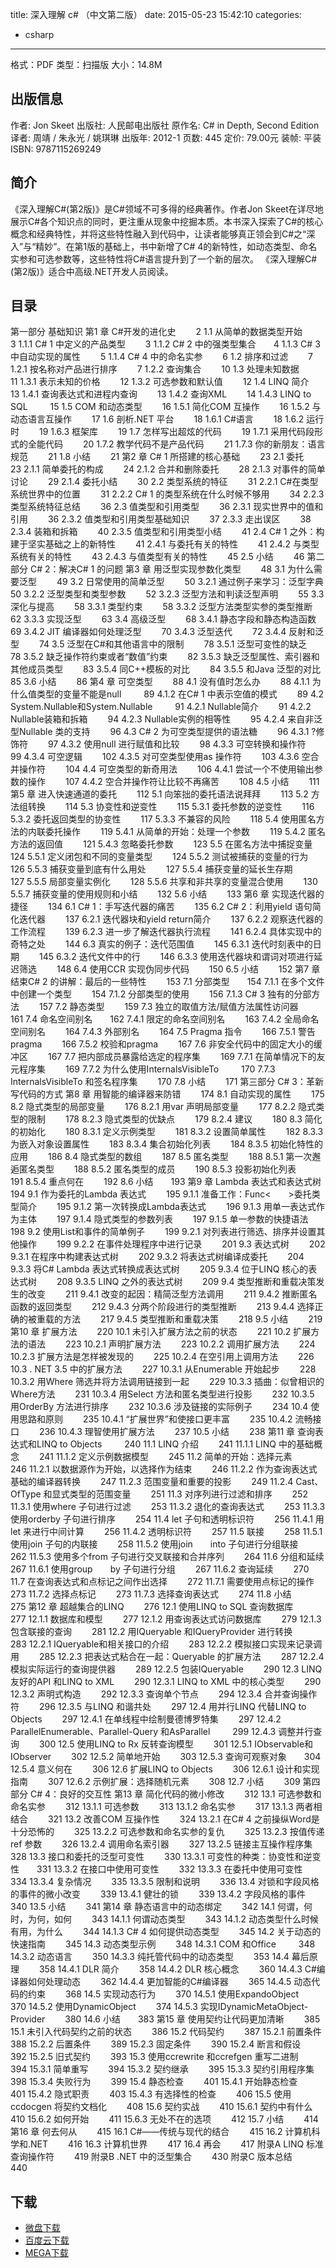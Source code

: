 title: 深入理解 c# （中文第二版）
date: 2015-05-23 15:42:10
categories:
  - csharp
---

格式：PDF
类型：扫描版
大小：14.8M

<!--more-->

## 出版信息 ##

作者: Jon Skeet 
出版社: 人民邮电出版社
原作名: C# in Depth, Second Edition
译者: 周靖 / 朱永光 / 姚琪琳 
出版年: 2012-1
页数: 445
定价: 79.00元
装帧: 平装
ISBN: 9787115269249

## 简介 ##

《深入理解C#(第2版)》是C#领域不可多得的经典著作。作者Jon Skeet在详尽地展示C#各个知识点的同时，更注重从现象中挖掘本质。本书深入探索了C#的核心概念和经典特性，并将这些特性融入到代码中，让读者能够真正领会到C#之“深入”与“精妙”。在第1版的基础上，书中新增了C# 4的新特性，如动态类型、命名实参和可选参数等，这些特性将C#语言提升到了一个新的层次。
《深入理解C#(第2版)》适合中高级.NET开发人员阅读。

## 目录 ##

第一部分 基础知识
第1 章 C#开发的进化史　　 2
1.1 从简单的数据类型开始　　 3
1.1.1 C# 1 中定义的产品类型　　 3
1.1.2 C# 2 中的强类型集合　　4
1.1.3 C# 3 中自动实现的属性　　 5
1.1.4 C# 4 中的命名实参　　 6
1.2 排序和过滤　　 7
1.2.1 按名称对产品进行排序　　 7
1.2.2 查询集合　　 10
1.3 处理未知数据　　 11
1.3.1 表示未知的价格　　 12
1.3.2 可选参数和默认值　　 12
1.4 LINQ 简介　　 13
1.4.1 查询表达式和进程内查询　　 13
1.4.2 查询XML　　 14
1.4.3 LINQ to SQL 　　 15
1.5 COM 和动态类型　　 16
1.5.1 简化COM 互操作　　 16
1.5.2 与动态语言互操作　　 17
1.6 剖析.NET 平台　　 18
1.6.1 C#语言　　 18
1.6.2 运行时　　 19
1.6.3 框架库　　 19
1.7 怎样写出超炫的代码　　 19
1.7.1 采用代码段形式的全能代码　　 20
1.7.2 教学代码不是产品代码　　 21
1.7.3 你的新朋友：语言规范　　 21
1.8 小结　　 21
第2 章 C# 1 所搭建的核心基础　　 23
2.1 委托　　 23
2.1.1 简单委托的构成　　 24
2.1.2 合并和删除委托　　 28
2.1.3 对事件的简单讨论　　 29
2.1.4 委托小结　　 30
2.2 类型系统的特征　　 31
2.2.1 C#在类型系统世界中的位置　　 31
2.2.2 C# 1 的类型系统在什么时候不够用　　 34
2.2.3 类型系统特征总结　　 36
2.3 值类型和引用类型　　 36
2.3.1 现实世界中的值和引用　　 36
2.3.2 值类型和引用类型基础知识　　 37
2.3.3 走出误区　　 38
2.3.4 装箱和拆箱　　 40
2.3.5 值类型和引用类型小结　　 41
2.4 C# 1 之外：构建于坚实基础之上的新特性　　 41
2.4.1 与委托有关的特性　　 41
2.4.2 与类型系统有关的特性　　 43
2.4.3 与值类型有关的特性　　 45
2.5 小结　　 46
第二部分 C# 2：解决C# 1 的问题
第3 章 用泛型实现参数化类型　　 48
3.1 为什么需要泛型　　 49
3.2 日常使用的简单泛型　　 50
3.2.1 通过例子来学习：泛型字典　　 50
3.2.2 泛型类型和类型参数　　 52
3.2.3 泛型方法和判读泛型声明　　 55
3.3 深化与提高　　 58
3.3.1 类型约束　　 58
3.3.2 泛型方法类型实参的类型推断　　 62
3.3.3 实现泛型　　 63
3.4 高级泛型　　 68
3.4.1 静态字段和静态构造函数　　 69
3.4.2 JIT 编译器如何处理泛型　　 70
3.4.3 泛型迭代　　 72
3.4.4 反射和泛型　　 74
3.5 泛型在C#和其他语言中的限制　　 78
3.5.1 泛型可变性的缺乏　　 78
3.5.2 缺乏操作符约束或者“数值”约束　　 82
3.5.3 缺乏泛型属性、索引器和其他成员类型　　 83
3.5.4 同C++模板的对比　　 84
3.5.5 和Java 泛型的对比　　 85
3.6 小结　　 86
第4 章 可空类型　　 88
4.1 没有值时怎么办　　 88
4.1.1 为什么值类型的变量不能是null 　　 89
4.1.2 在C# 1 中表示空值的模式　　 89
4.2 System.Nullable<T>和System.Nullable 　　 91
4.2.1 Nullable<T>简介　　 91
4.2.2 Nullable<T>装箱和拆箱　　 94
4.2.3 Nullable<T>实例的相等性　　 95
4.2.4 来自非泛型Nullable 类的支持　　 96
4.3 C# 2 为可空类型提供的语法糖　　 96
4.3.1 ?修饰符　　 97
4.3.2 使用null 进行赋值和比较　　 98
4.3.3 可空转换和操作符　　 99
4.3.4 可空逻辑　　 102
4.3.5 对可空类型使用as 操作符　　 103
4.3.6 空合并操作符　　 104
4.4 可空类型的新奇用法　　 106
4.4.1 尝试一个不使用输出参数的操作　　 107
4.4.2 空合并操作符让比较不再痛苦　　 108
4.5 小结　　 111
第5 章 进入快速通道的委托　　 112
5.1 向笨拙的委托语法说拜拜　　 113
5.2 方法组转换　　 114
5.3 协变性和逆变性　　 115
5.3.1 委托参数的逆变性　　 116
5.3.2 委托返回类型的协变性　　 117
5.3.3 不兼容的风险　　 118
5.4 使用匿名方法的内联委托操作　　 119
5.4.1 从简单的开始：处理一个参数　　 119
5.4.2 匿名方法的返回值　　 121
5.4.3 忽略委托参数　　 123
5.5 在匿名方法中捕捉变量　　 124
5.5.1 定义闭包和不同的变量类型　　 124
5.5.2 测试被捕获的变量的行为　　 126
5.5.3 捕获变量到底有什么用处　　 127
5.5.4 捕获变量的延长生存期　　 127
5.5.5 局部变量实例化　　 128
5.5.6 共享和非共享的变量混合使用　　 130
5.5.7 捕获变量的使用规则和小结　　 132
5.6 小结　　 133
第6 章 实现迭代器的捷径　　 134
6.1 C# 1：手写迭代器的痛苦　　 135
6.2 C# 2：利用yield 语句简化迭代器　　 137
6.2.1 迭代器块和yield return简介　　 137
6.2.2 观察迭代器的工作流程　　 139
6.2.3 进一步了解迭代器执行流程　　 141
6.2.4 具体实现中的奇特之处　　 144
6.3 真实的例子：迭代范围值　　 145
6.3.1 迭代时刻表中的日期　　 145
6.3.2 迭代文件中的行　　 146
6.3.3 使用迭代器块和谓词对项进行延迟筛选　　 148
6.4 使用CCR 实现伪同步代码　　 150
6.5 小结　　 152
第7 章 结束C# 2 的讲解：最后的一些特性　　 153
7.1 分部类型　　154
7.1.1 在多个文件中创建一个类型　　 154
7.1.2 分部类型的使用　　 156
7.1.3 C# 3 独有的分部方法　　 157
7.2 静态类型　　 159
7.3 独立的取值方法/赋值方法属性访问器　　161
7.4 命名空间别名　　162
7.4.1 限定的命名空间别名　　 163
7.4.2 全局命名空间别名　　 164
7.4.3 外部别名　　 164
7.5 Pragma 指令　　 166
7.5.1 警告pragma　　 166
7.5.2 校验和pragma　　 167
7.6 非安全代码中的固定大小的缓冲区　　 167
7.7 把内部成员暴露给选定的程序集　　 169
7.7.1 在简单情况下的友元程序集　　 169
7.7.2 为什么使用InternalsVisibleTo 　　 170
7.7.3 InternalsVisibleTo 和签名程序集　　 170
7.8 小结　　 171
第三部分 C# 3：革新写代码的方式
第8 章 用智能的编译器来防错　　 174
8.1 自动实现的属性　　 175
8.2 隐式类型的局部变量　　 176
8.2.1 用var 声明局部变量　　 177
8.2.2 隐式类型的限制　　 178
8.2.3 隐式类型的优缺点　　 179
8.2.4 建议　　 180
8.3 简化的初始化　　 180
8.3.1 定义示例类型　　 181
8.3.2 设置简单属性　　 182
8.3.3 为嵌入对象设置属性　　 183
8.3.4 集合初始化列表　　 184
8.3.5 初始化特性的应用　　 186
8.4 隐式类型的数组　　 187
8.5 匿名类型　　 188
8.5.1 第一次邂逅匿名类型　　 188
8.5.2 匿名类型的成员　　 190
8.5.3 投影初始化列表　　 191
8.5.4 重点何在　　 192
8.6 小结　　193
第9 章 Lambda 表达式和表达式树　　 194
9.1 作为委托的Lambda 表达式　　 195
9.1.1 准备工作：Func<　　>委托类型简介　　 195
9.1.2 第一次转换成Lambda表达式　　 196
9.1.3 用单一表达式作为主体　　 197
9.1.4 隐式类型的参数列表　　 197
9.1.5 单一参数的快捷语法　　 198
9.2 使用List<T>和事件的简单例子　　 199
9.2.1 对列表进行筛选、排序并设置其他操作　　 199
9.2.2 在事件处理程序中进行记录　　 201
9.3 表达式树　　 202
9.3.1 在程序中构建表达式树　　 202
9.3.2 将表达式树编译成委托　　 204
9.3.3 将C# Lambda 表达式转换成表达式树　　 205
9.3.4 位于LINQ 核心的表达式树　　 208
9.3.5 LINQ 之外的表达式树　　 209
9.4 类型推断和重载决策发生的改变　　 211
9.4.1 改变的起因：精简泛型方法调用　　 211
9.4.2 推断匿名函数的返回类型　　 212
9.4.3 分两个阶段进行的类型推断　　 213
9.4.4 选择正确的被重载的方法　　 217
9.4.5 类型推断和重载决策　　 218
9.5 小结　　 219
第10 章 扩展方法　　 220
10.1 未引入扩展方法之前的状态　　 221
10.2 扩展方法的语法　　 223
10.2.1 声明扩展方法　　 223
10.2.2 调用扩展方法　　 224
10.2.3 扩展方法是怎样被发现的　　 225
10.2.4 在空引用上调用方法　　 226
10.3 . NET 3.5 中的扩展方法　　 227
10.3.1 从Enumerable 开始起步　　 228
10.3.2 用Where 筛选并将方法调用链接到一起　　 229
10.3.3 插曲：似曾相识的Where方法　　 231
10.3.4 用Select 方法和匿名类型进行投影　　 232
10.3.5 用OrderBy 方法进行排序　　 232
10.3.6 涉及链接的实际例子　　 234
10.4 使用思路和原则　　 235
10.4.1 “扩展世界”和使接口更丰富　　 235
10.4.2 流畅接口　　 236
10.4.3 理智使用扩展方法　　 237
10.5 小结　　 238
第11 章 查询表达式和LINQ to Objects 　　 240
11.1 LINQ 介绍　　 241
11.1.1 LINQ 中的基础概念　　 241
11.1.2 定义示例数据模型　　 245
11.2 简单的开始：选择元素　　 246
11.2.1 以数据源作为开始，以选择作为结束　　 246
11.2.2 作为查询表达式基础的编译器转换　　 247
11.2.3 范围变量和重要的投影　　 249
11.2.4 Cast、OfType 和显式类型的范围变量　　 251
11.3 对序列进行过滤和排序　　 252
11.3.1 使用where 子句进行过滤　　 253
11.3.2 退化的查询表达式　　 253
11.3.3 使用orderby 子句进行排序　　 254
11.4 let 子句和透明标识符　　 256
11.4.1 用let 来进行中间计算　　 256
11.4.2 透明标识符　　 257
11.5 联接　　 258
11.5.1 使用join 子句的内联接　　 258
11.5.2 使用join　　into 子句进行分组联接　　 262
11.5.3 使用多个from 子句进行交叉联接和合并序列　　 264
11.6 分组和延续　　 267
11.6.1 使用group　　by 子句进行分组　　 267
11.6.2 查询延续　　 270
11.7 在查询表达式和点标记之间作出选择　　 272
11.7.1 需要使用点标记的操作　　 273
11.7.2 选择点标记　　 273
11.7.3 选择查询表达式　　 274
11.8 小结　　 275
第12 章 超越集合的LINQ　　 276
12.1 使用LINQ to SQL 查询数据库　　 277
12.1.1 数据库和模型　　 277
12.1.2 用查询表达式访问数据库　　 279
12.1.3 包含联接的查询　　 281
12.2 用IQueryable 和IQueryProvider 进行转换　　 283
12.2.1 IQueryable<T>和相关接口的介绍　　 283
12.2.2 模拟接口实现来记录调用　　 285
12.2.3 把表达式粘合在一起：Queryable 的扩展方法　　 287
12.2.4 模拟实际运行的查询提供器　　 289
12.2.5 包装IQueryable　　 290
12.3 LINQ 友好的API 和LINQ to XML　　 290
12.3.1 LINQ to XML 中的核心类型　　 290
12.3.2 声明式构造　　 292
12.3.3 查询单个节点　　 294
12.3.4 合并查询操作符　　 296
12.3.5 与LINQ 和谐共处　　 297
12.4 用并行LINQ 代替LINQ to Objects　　 297
12.4.1 在单线程中绘制曼德博罗特集　　 297
12.4.2 ParallelEnumerable、Parallel-Query 和AsParallel 　　 299
12.4.3 调整并行查询　　 300
12.5 使用LINQ to Rx 反转查询模型　　 301
12.5.1 IObservable<T>和IObserver<T>　　 302
12.5.2 简单地开始　　 303
12.5.3 查询可观察对象　　304
12.5.4 意义何在　　 306
12.6 扩展LINQ to Objects　　 306
12.6.1 设计和实现指南　　 307
12.6.2 示例扩展：选择随机元素　　 308
12.7 小结　　 309
第四部分 C# 4：良好的交互性
第13 章 简化代码的微小修改　　 312
13.1 可选参数和命名实参　　 312
13.1.1 可选参数　　 313
13.1.2 命名实参　　 317
13.1.3 两者相结合　　 321
13.2 改善COM 互操作性　　 324
13.2.1 在C# 4 之前操纵Word是十分恐怖的　　 325
13.2.2 可选参数和命名实参的复仇　　 325
13.2.3 按值传递ref 参数　　 326
13.2.4 调用命名索引器　　 327
13.2.5 链接主互操作程序集　　 328
13.3 接口和委托的泛型可变性　　 330
13.3.1 可变性的种类：协变性和逆变性　　331
13.3.2 在接口中使用可变性　　 332
13.3.3 在委托中使用可变性　　 334
13.3.4 复杂情况　　 335
13.3.5 限制和说明　　 336
13.4 对锁和字段风格的事件的微小改变　　 339
13.4.1 健壮的锁　　 339
13.4.2 字段风格的事件　　 340
13.5 小结　　 341
第14 章 静态语言中的动态绑定　　 342
14.1 何谓，何时，为何，如何　　 343
14.1.1 何谓动态类型　　 343
14.1.2 动态类型什么时候有用，为什么　　 344
14.1.3 C# 4 如何提供动态类型　　 345
14.2 关于动态的快速指南　　 345
14.3 动态类型示例　　 348
14.3.1 COM 和Office 　　 348
14.3.2 动态语言　　 350
14.3.3 纯托管代码中的动态类型　　 353
14.4 幕后原理　　 358
14.4.1 DLR 简介　　 358
14.4.2 DLR 核心概念　　 360
14.4.3 C#编译器如何处理动态　　 362
14.4.4 更加智能的C#编译器　　 365
14.4.5 动态代码的约束　　 368
14.5 实现动态行为　　 370
14.5.1 使用ExpandoObject　　 370
14.5.2 使用DynamicObject　　 374
14.5.3 实现IDynamicMetaObject-Provider　　 380
14.6 小结　　383
第15 章 使用契约让代码更加清晰　　 385
15.1 未引入代码契约之前的状态　　 386
15.2 代码契约　　 387
15.2.1 前置条件　　 388
15.2.2 后置条件　　 389
15.2.3 固定条件　　 390
15.2.4 断言和假设　　 392
15.2.5 旧式契约　　 393
15.3 使用ccrewrite 和ccrefgen 重写二进制　　 394
15.3.1 简单重写　　 394
15.3.2 契约继承　　 395
15.3.3 契约引用程序集　　 398
15.3.4 失败行为　　 399
15.4 静态检查　　 401
15.4.1 开始静态检查　　 401
15.4.2 隐式职责　　 403
15.4.3 有选择性的检查　　 406
15.5 使用ccdocgen 将契约文档化　　 408
15.6 契约实战　　 410
15.6.1 契约中有什么　　 410
15.6.2 如何开始　　 411
15.6.3 无处不在的选项　　 412
15.7 小结　　 414
第16 章 何去何从　　 415
16.1 C#——传统与现代的结合　　 415
16.2 计算机科学和.NET　　 416
16.3 计算机世界　　 417
16.4 再会　　 417
附录A LINQ 标准查询操作符　　 419
附录B .NET 中的泛型集合　　 430
附录C 版本总结　　 440

## 下载 ##

+ [微盘下载](http://vdisk.weibo.com/s/aADaW4YRFwAmH)
+ [百度云下载](http://pan.baidu.com/s/1o6n6Qcq)
+ [MEGA下载](https://mega.co.nz/#!3VNhiYCZ!9X8jQcecLxlOEuoVcVI2oLmpUKWeZwSe7BCTjRRCfus)